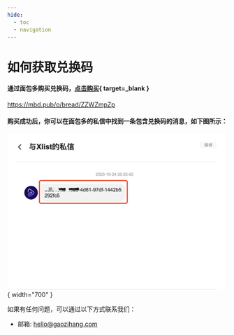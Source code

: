 ```yaml
---
hide:
  - toc
  - navigation
---
```


# 如何获取兑换码

#### 通过面包多购买兑换码，[点击购买](https://mbd.pub/o/bread/ZZWZmpZp){ target=_blank }

<https://mbd.pub/o/bread/ZZWZmpZp>

#### 购买成功后，你可以在面包多的私信中找到一条包含兑换码的消息，如下图所示：

![](assets/images/exchange/message.png){ width="700" }

如果有任何问题，可以通过以下方式联系我们：

- 邮箱: hello@gaozihang.com
